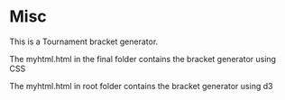 # Misc

This is a Tournament bracket generator.

The myhtml.html in the final folder contains the bracket generator using CSS

The myhtml.html in root folder contains the bracket generator using d3
